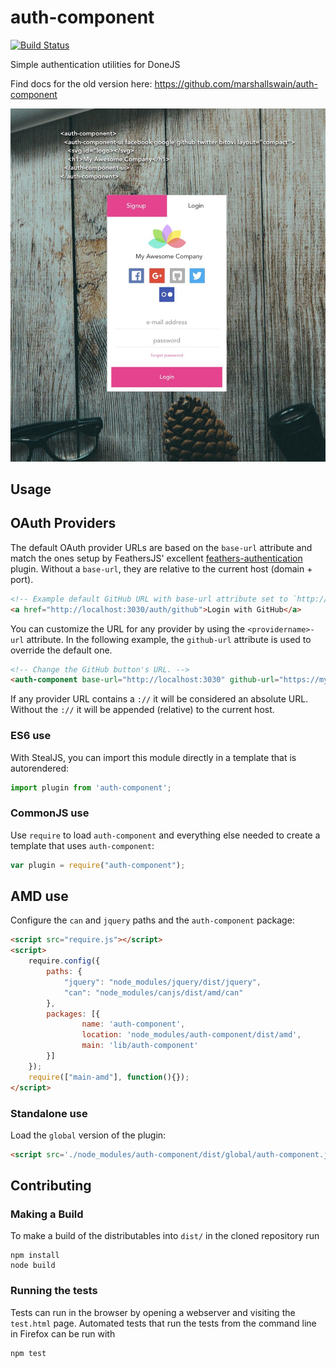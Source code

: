# auth-component

[![Build Status](https://travis-ci.org/icanjs/auth-component.png?branch=master)](https://travis-ci.org/icanjs/auth-component)

Simple authentication utilities for DoneJS

Find docs for the old version here: https://github.com/marshallswain/auth-component

![auth-component UI](auth-component.jpg)

## Usage


## OAuth Providers
The default OAuth provider URLs are based on the `base-url` attribute and match the ones setup by FeathersJS' excellent [feathers-authentication](http://github.com/feathersjs/feathers-authentication) plugin.  Without a `base-url`, they are relative to the current host (domain + port). 

```html
<!-- Example default GitHub URL with base-url attribute set to `http://localhost:3030` -->
<a href="http://localhost:3030/auth/github">Login with GitHub</a>
```

You can customize the URL for any provider by using the `<providername>-url` attribute.  In the following example, the `github-url` attribute is used to override the default one.

```html
<!-- Change the GitHub button's URL. -->
<auth-component base-url="http://localhost:3030" github-url="https://my-custom-auth-page.com/github"></auth-component>
```

If any provider URL contains a `://` it will be considered an absolute URL.  Without the `://` it will be appended (relative) to the current host.

### ES6 use

With StealJS, you can import this module directly in a template that is autorendered:

```js
import plugin from 'auth-component';
```

### CommonJS use

Use `require` to load `auth-component` and everything else
needed to create a template that uses `auth-component`:

```js
var plugin = require("auth-component");
```

## AMD use

Configure the `can` and `jquery` paths and the `auth-component` package:

```html
<script src="require.js"></script>
<script>
	require.config({
	    paths: {
	        "jquery": "node_modules/jquery/dist/jquery",
	        "can": "node_modules/canjs/dist/amd/can"
	    },
	    packages: [{
		    	name: 'auth-component',
		    	location: 'node_modules/auth-component/dist/amd',
		    	main: 'lib/auth-component'
	    }]
	});
	require(["main-amd"], function(){});
</script>
```

### Standalone use

Load the `global` version of the plugin:

```html
<script src='./node_modules/auth-component/dist/global/auth-component.js'></script>
```

## Contributing

### Making a Build

To make a build of the distributables into `dist/` in the cloned repository run

```
npm install
node build
```

### Running the tests

Tests can run in the browser by opening a webserver and visiting the `test.html` page.
Automated tests that run the tests from the command line in Firefox can be run with

```
npm test
```
